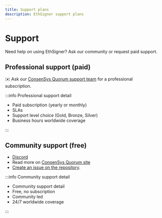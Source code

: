 ```yaml
---
title: Support plans
description: EthSigner support plans
---
```


# Support

Need help on using EthSigner? Ask our community or request paid support.

## Professional support (paid)

:envelope: Ask our [ConsenSys Quorum support team](mailto:quorum@consensys.net) for a professional subscription.

:::info Professional support detail

- Paid subscription (yearly or monthly)
- SLAs
- Support level choice (Gold, Bronze, Silver)
- Business hours worldwide coverage

:::

## Community support (free)

- [Discord](https://discord.gg/5U9Jwp7)
- Read more on [ConsenSys Quorum site](https://consensys.net/quorum/)
- [Create an issue on the repository](https://github.com/ConsenSys/ethsigner/issues).

:::info Community support detail

- Community support detail
- Free, no subscription
- Community led
- 24/7 worldwide coverage

:::

